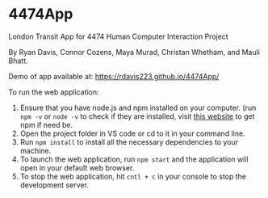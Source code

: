 # 4474App
London Transit App for 4474 Human Computer Interaction Project

By Ryan Davis, Connor Cozens, Maya Murad, Christan Whetham, and Mauli Bhatt. 

Demo of app available at: https://rdavis223.github.io/4474App/

To run the web application:
1. Ensure that you have node.js and npm installed on your computer. (run ```npm -v``` or ```node -v``` to check if they are installed, visit [this website](https://www.npmjs.com/get-npm) to get npm if need be.
2. Open the project folder in VS code or cd to it in your command line.
3. Run ```npm install``` to install all the necessary dependencies to your machine.
4. To launch the web application, run ```npm start``` and the application will open in your default web browser.
5. To stop the web application, hit ```cntl + c``` in your console to stop the development server.

